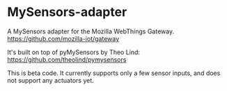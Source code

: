# MySensors-adapter

A MySensors adapter for the Mozilla WebThings Gateway.
https://github.com/mozilla-iot/gateway

It's built on top of pyMySensors by Theo Lind:
https://github.com/theolind/pymysensors

This is beta code. It currently supports only a few sensor inputs, and does not support any actuators yet.

